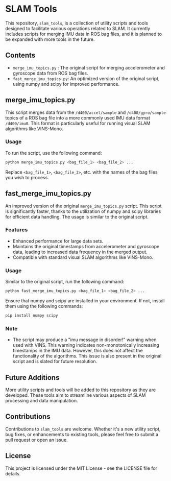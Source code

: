 # SLAM Tools 
 
This repository, `slam_tools`, is a collection of utility scripts and tools designed to facilitate various operations related to SLAM. It currently includes scripts for merging IMU data in ROS bag files, and it is planned to be expanded with more tools in the future.
 
## Contents
- `merge_imu_topics.py`     : The original script for merging accelerometer and gyroscope data from ROS bag files.
- `fast_merge_imu_topics.py`: An optimized version of the original script, using numpy and scipy for improved performance.
 
## merge_imu_topics.py
This script merges data from the `/d400/accel/sample` and `/d400/gyro/sample` topics of a ROS bag file into a more commonly used IMU data format `/d400/imu0`. This format is particularly useful for running visual SLAM algorithms like VINS-Mono.
 
### Usage
To run the script, use the following command: 
```bash
python merge_imu_topics.py <bag_file_1> <bag_file_2> ...
```

Replace `<bag_file_1>`, `<bag_file_2>`, etc. with the names of the bag files you wish to process. 
 
## fast_merge_imu_topics.py
 
An improved version of the original `merge_imu_topics.py` script. This script is significantly faster, thanks to the utilization of numpy and scipy libraries for efficient data handling. The usage is similar to the original script.
 
### Features
- Enhanced performance for large data sets.
- Maintains the original timestamps from accelerometer and gyroscope data, leading to increased data frequency in the merged output.
- Compatible with standard visual SLAM algorithms like VINS-Mono.
 
### Usage
Similar to the original script, run the following command: 
```bash
python fast_merge_imu_topics.py <bag_file_1> <bag_file_2> ...
```

Ensure that numpy and scipy are installed in your environment. If not, install them using the following commands:
```bash
pip install numpy scipy
```
 
### Note
- The script may produce a "imu message in disorder!" warning when used with VINS. 
This warning indicates non-monotonically increasing timestamps in the IMU data. 
However, this does not affect the functionality of the algorithms. 
This issue is also present in the original script and is slated for future resolution.
 
## Future Additions
More utility scripts and tools will be added to this repository as they are developed. 
These tools aim to streamline various aspects of SLAM processing and data manipulation.
 
## Contributions
Contributions to `slam_tools` are welcome. 
Whether it's a new utility script, bug fixes, or enhancements to existing tools, please feel free to submit a pull request or open an issue.
 
## License
This project is licensed under the MIT License - see the LICENSE file for details.
